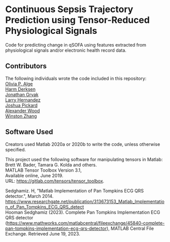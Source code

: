 # Continuous Sepsis Trajectory Prediction using Tensor-Reduced Physiological Signals
Code for predicting change in qSOFA using features extracted from physiological signals and/or electronic health record data.

## Contributors
The following individuals wrote the code included in this repository:  
[Olivia P. Alge](https://github.com/olialgeUMICH)  
[Harm Derksen](https://github.com/harmderksen)  
[Jonathan Gryak](https://github.com/gryakj)  
[Larry Hernandez](https://github.com/larryhernandez)  
[Joshua Pickard](https://github.com/Jpickard1)  
[Alexander Wood](https://github.com/alexanderwood)  
[Winston Zhang](https://github.com/winstonwzhang)  

## Software Used 
Creators used Matlab 2020a or 2020b to write the code, unless otherwise specified.

This project used the following software for manipulating tensors in Matlab:  
Brett W. Bader, Tamara G. Kolda and others.  
MATLAB Tensor Toolbox Version 3.1,  
Available online, June 2019.  
URL: https://gitlab.com/tensors/tensor_toolbox. 

Sedghamiz. H, "Matlab Implementation of Pan Tompkins ECG QRS detector.", March 2014. https://www.researchgate.net/publication/313673153_Matlab_Implementation_of_Pan_Tompkins_ECG_QRS_detect  
Hooman Sedghamiz (2023). Complete Pan Tompkins Implementation ECG QRS detector (https://www.mathworks.com/matlabcentral/fileexchange/45840-complete-pan-tompkins-implementation-ecg-qrs-detector), MATLAB Central File Exchange. Retrieved June 19, 2023.
